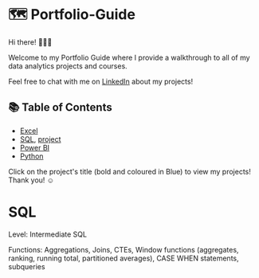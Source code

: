# 🗺 Portfolio-Guide

Hi there! 🙋🏻‍♀️

Welcome to my Portfolio Guide where I provide a walkthrough to all of my data analytics projects and courses.

Feel free to chat with me on [LinkedIn](https://www.linkedin.com/in/mythily-ram-795b1521/) about my projects!

## 📚 Table of Contents
- [Excel](https://github.com/mythilyram/Excel#readme)
- [SQL](https://github.com/mythilyram/Portfolio-Guide/blob/main/README.md#sql), [project](https://github.com/mythilyram/Tiny-Shop-Sales-SQL-case-study#readme)
- [Power BI](https://github.com/mythilyram/Power-BI#readme)
- [Python](https://github.com/mythilyram/Python)

Click on the project's title (bold and coloured in Blue) to view my projects! Thank you! ☺️

# SQL
Level: Intermediate SQL

Functions: Aggregations, Joins, CTEs, Window functions (aggregates, ranking, running total, partitioned averages), CASE WHEN statements, subqueries
